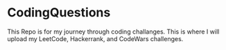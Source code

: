 # CodingQuestions
This Repo is for my journey through coding challanges.
This is where I will upload my LeetCode, Hackerrank, and CodeWars challenges.
